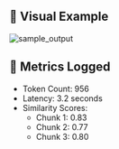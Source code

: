## 📸 Visual Example

![sample_output](screenshots/output_example.png)

## 🧮 Metrics Logged

- Token Count: 956
- Latency: 3.2 seconds
- Similarity Scores:
  - Chunk 1: 0.83
  - Chunk 2: 0.77
  - Chunk 3: 0.80
